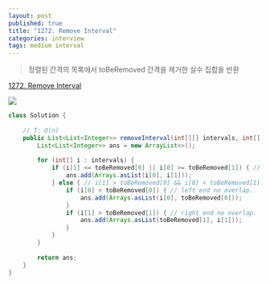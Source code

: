 ```yaml
---
layout: post
published: true
title: "1272. Remove Interval"
categories: interview
tags: medium interval
---
```


> 정렬된 간격의 목록에서 toBeRemoved 간격을 제거한 실수 집합을 반환

[1272. Remove Interval](https://leetcode.com/problems/remove-interval/)

![](https://assets.leetcode.com/uploads/2020/12/24/removeintervalex1.png)

```java
class Solution {
    
    // T: O(n)
    public List<List<Integer>> removeInterval(int[][] intervals, int[] toBeRemoved) {
        List<List<Integer>> ans = new ArrayList<>();
        
        for (int[] i : intervals) {
            if (i[1] <= toBeRemoved[0] || i[0] >= toBeRemoved[1]) { // no overlap.
                ans.add(Arrays.asList(i[0], i[1]));
            } else { // i[1] > toBeRemoved[0] && i[0] < toBeRemoved[1].
                if (i[0] < toBeRemoved[0]) { // left end no overlap.
                    ans.add(Arrays.asList(i[0], toBeRemoved[0]));
                }
                if (i[1] > toBeRemoved[1]) { // right end no overlap.
                    ans.add(Arrays.asList(toBeRemoved[1], i[1]));
                }
            }
        }
        
        return ans;
    }
}
```